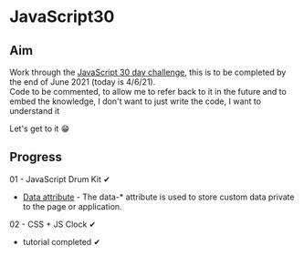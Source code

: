 # JavaScript30  

## Aim  
Work through the [JavaScript 30 day challenge](https://javascript30.com/), this is to be completed by the end of June 2021 (today is 4/6/21).  
Code to be commented, to allow me to refer back to it in the future and to embed the knowledge, I don't want to just write the code, I want to understand it  

Let's get to it 😁  

## Progress  

01 - JavaScript Drum Kit ✔  
- [Data attribute](https://www.w3schools.com/tags/att_data-.asp) - The data-* attribute is used to store custom data private to the page or application.  

02 - CSS + JS Clock ✔  
- tutorial completed ✔  


